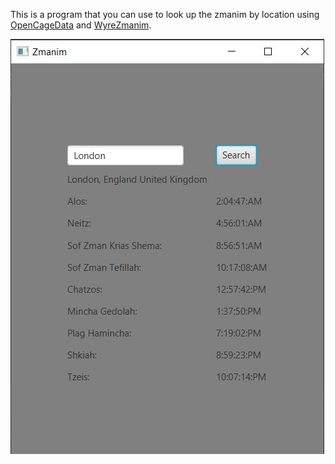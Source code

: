 This is a program that you can use to look up the zmanim by location using
[OpenCageData](https://opencagedata.com/api) and [WyreZmanim](https://wyrezmanim.herokuapp.com/help/zmanim).



![Application Image](screenshots/ZmanimApplication.JPG)